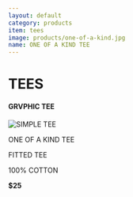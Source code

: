 ```yaml
---
layout: default
category: products
item: tees
image: products/one-of-a-kind.jpg
name: ONE OF A KIND TEE
---
```


# TEES

#### GRVPHIC TEE
![SIMPLE TEE](http://situ0020.github.com/ecommerce-website/images/products/one-of-a-kind.jpg)

ONE OF A KIND TEE

FITTED TEE

100% COTTON

**$25**


